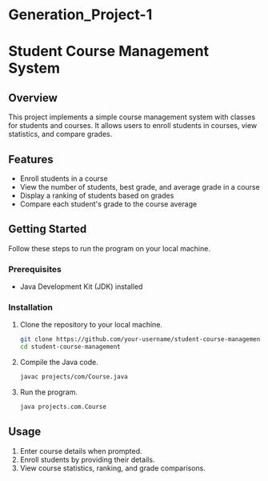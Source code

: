 # Generation_Project-1
# Student Course Management System

## Overview
This project implements a simple course management system with classes for students and courses. It allows users to enroll students in courses, view statistics, and compare grades.

## Features
- Enroll students in a course
- View the number of students, best grade, and average grade in a course
- Display a ranking of students based on grades
- Compare each student's grade to the course average

## Getting Started
Follow these steps to run the program on your local machine.

### Prerequisites
- Java Development Kit (JDK) installed

### Installation
1. Clone the repository to your local machine.

    ```bash
    git clone https://github.com/your-username/student-course-management.git
    cd student-course-management
    ```

2. Compile the Java code.

    ```bash
    javac projects/com/Course.java
    ```

3. Run the program.

    ```bash
    java projects.com.Course
    ```

## Usage
1. Enter course details when prompted.
2. Enroll students by providing their details.
3. View course statistics, ranking, and grade comparisons.

